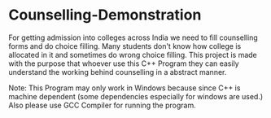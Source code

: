 # Counselling-Demonstration
For getting admission into colleges across India we need to fill counselling forms and do choice filling. Many students don't know how college is allocated in it and sometimes do wrong choice filling. This project is made with the purpose that whoever use this C++ Program they can easily understand the working behind counselling in a abstract manner. 

Note: This Program may only work in Windows because since C++ is machine dependent (some dependencies especially for windows are used.) Also please use GCC Compiler for running the program.
